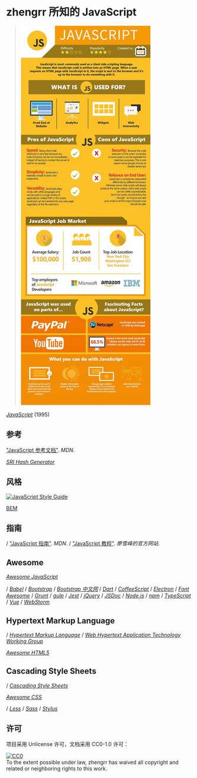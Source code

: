# zhengrr 所知的 JavaScript

> [![Should You Learn Python, C, or Ruby to Be a Top Coder?](./README-IMG.jpg)](https://byrslf.co/188a5bdc9f54 "Should You Learn Python, C, or Ruby to Be a Top Coder?")

[*JavaScript*](https://developer.mozilla.org/docs/Web/JavaScript) (1995)

## 参考

["JavaScript 参考文档"](https://developer.mozilla.org/docs/Web/JavaScript/Reference). *MDN*.

[*SRI Hash Generator*](https://www.srihash.org)

## 风格

[![JavaScript Style Guide](https://cdn.rawgit.com/standard/standard/master/badge.svg)](https://github.com/standard/standard)

[BEM](http://getbem.com/)

## 指南

/ ["JavaScript 指南"](https://developer.mozilla.org/docs/Web/JavaScript/Guide). *MDN*.
/ ["JavaScript 教程"](https://www.liaoxuefeng.com/wiki/001434446689867b27157e896e74d51a89c25cc8b43bdb3000). *廖雪峰的官方网站*.

## Awesome

[*Awesome JavaScript*](https://github.com/sorrycc/awesome-javascript)

/ [*Babel*](https://babeljs.io/)
/ [*Bootstrap*](https://getbootstrap.com/)
/ [*Bootstrap 中文网*](http://www.bootcss.com/)
/ [*Dart*](https://dartlang.org/)
/ [*CoffeeScript*](https://coffeescript.org/)
/ [*Electron*](https://electronjs.org/)
/ [*Font Awesome*](https://fontawesome.com/)
/ [*Grunt*](https://gruntjs.com/)
/ [*gulp*](https://gulpjs.com/)
/ [*Jest*](https://jestjs.io/)
/ [*jQuery*](https://jquery.com/)
/ [*JSDoc*](http://usejsdoc.org/)
/ [*Node.js*](https://nodejs.org/)
/ [*npm*](https://npmjs.com/)
/ [*TypeScript*](https://www.typescriptlang.org/)
/ [*Vue*](https://vuejs.org/)
/ [*WebStorm*](https://jetbrains.com/webstorm/)

## Hypertext Markup Language

/ [*Hypertext Markup Language*](https://w3.org/html/)
/ [*Web Hypertext Application Technology Working Group*](https://whatwg.org/)

[*Awesome HTML5*](https://github.com/diegocard/awesome-html5)

## Cascading Style Sheets

/ [*Cascading Style Sheets*](https://www.w3.org/Style/CSS/)

[*Awesome CSS*](https://github.com/awesome-css-group/awesome-css)

/ [*Less*](http://lesscss.org/)
/ [*Sass*](https://sass-lang.com/)
/ [*Stylus*](http://stylus-lang.com/)

## 许可

项目采用 Unlicense 许可，文档采用 CC0-1.0 许可：

<p xmlns:dct="https://purl.org/dc/terms/">
  <a rel="license"
     href="https://creativecommons.org/publicdomain/zero/1.0/">
    <img src="https://licensebuttons.net/p/zero/1.0/88x31.png" style="border-style: none;" alt="CC0" />
  </a>
  <br />
  To the extent possible under law,
  <span resource="[_:publisher]" rel="dct:publisher">
    <span property="dct:title">zhengrr</span></span>
  has waived all copyright and related or neighboring rights to this work.
</p>
